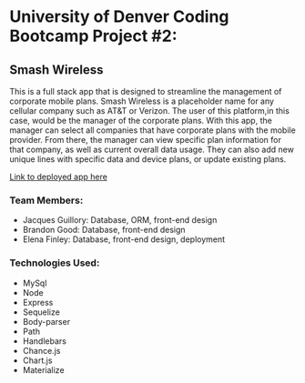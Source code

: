 # University of Denver Coding Bootcamp Project #2: 
## Smash Wireless

This is a full stack app that is designed to streamline the management of corporate mobile plans.  Smash Wireless is a placeholder name for any cellular company such as AT&T or Verizon. The user of this platform,in this case, would be the manager of the corporate plans.  With this app, the manager can select all companies that have corporate plans with the mobile provider. From there, the manager can view specific plan information for that company, as well as current overall data usage.  They can also add new unique lines with specific data and device plans, or update existing plans. 

[Link to deployed app here](https://stark-plateau-61369.herokuapp.com/)

### Team Members:
- Jacques Guillory: Database, ORM, front-end design
- Brandon Good: Database, front-end design
- Elena Finley: Database, front-end design, deployment

### Technologies Used:
- MySql
- Node
- Express
- Sequelize
- Body-parser
- Path
- Handlebars
- Chance.js
- Chart.js
- Materialize
